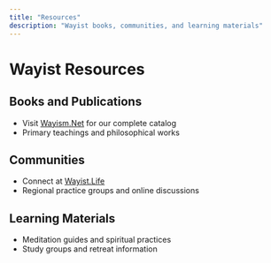 ```yaml
---
title: "Resources"
description: "Wayist books, communities, and learning materials"
---
```


# Wayist Resources

## Books and Publications
- Visit [Wayism.Net](https://wayism.net) for our complete catalog
- Primary teachings and philosophical works

## Communities  
- Connect at [Wayist.Life](https://wayist.life)
- Regional practice groups and online discussions

## Learning Materials
- Meditation guides and spiritual practices
- Study groups and retreat information